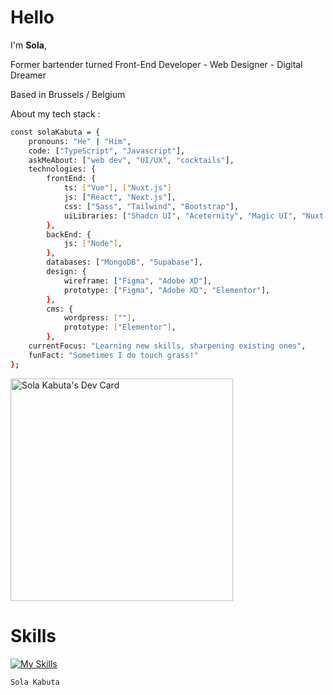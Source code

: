 <h1>Hello</h1>


I'm <strong>Sola</strong>,

Former bartender turned Front-End Developer - Web Designer - Digital Dreamer

Based in Brussels / Belgium



About my tech stack :

```bash
const solaKabuta = {
    pronouns: "He" | "Him",
    code: ["TypeScript", "Javascript"],
    askMeAbout: ["web dev", "UI/UX", "cocktails"],
    technologies: {
        frontEnd: {
            ts: ["Vue"], ["Nuxt.js"]
            js: ["React", "Next.js"],
            css: ["Sass", "Tailwind", "Bootstrap"],
            uiLibraries: ["Shadcn UI", "Aceternity", "Magic UI", "Nuxt UI", "Headless UI"],
        },
        backEnd: {
            js: ["Node"],
        },
        databases: ["MongoDB", "Supabase"],
        design: {
            wireframe: ["Figma", "Adobe XD"],
            prototype: ["Figma", "Adobe XD", "Elementor"],
        },
        cms: {
            wordpress: [""],
            prototype: ["Elementor"],
        },
    currentFocus: "Learning new skills, sharpening existing ones",
    funFact: "Sometimes I do touch grass!"
};
```

<a href="https://app.daily.dev/sola"><img src="https://api.daily.dev/devcards/v2/5dRblN6otUT3H5SVNN7iN.png?type=default&r=gsq" width="356" alt="Sola Kabuta's Dev Card"/></a>





# Skills 

[![My Skills](https://skillicons.dev/icons?i=react,next,vue,nuxt,vite,tailwind,sass,wordpress,xd,ai,figma)](https://skillicons.dev)





```console
Sola Kabuta
```
